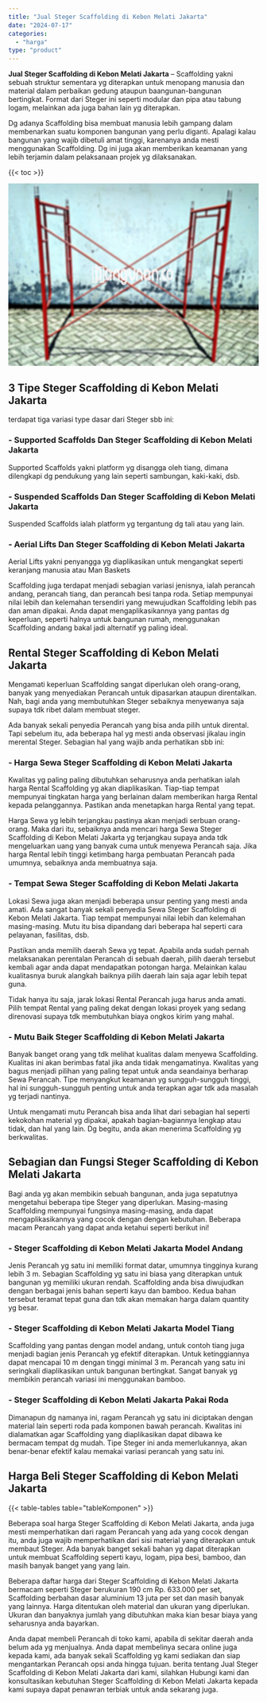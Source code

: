 ```yaml
---
title: "Jual Steger Scaffolding di Kebon Melati Jakarta"
date: "2024-07-17"
categories: 
  - "harga"
type: "product"
---
```


**Jual Steger Scaffolding di Kebon Melati Jakarta** – Scaffolding yakni sebuah struktur sementara yg diterapkan untuk menopang manusia dan material dalam perbaikan gedung ataupun baangunan-bangunan bertingkat. Format dari Steger ini seperti modular dan pipa atau tabung logam, melainkan ada juga bahan lain yg diterapkan.

Dg adanya Scaffolding bisa membuat manusia lebih gampang dalam membenarkan suatu komponen bangunan yang perlu diganti. Apalagi kalau bangunan yang wajib dibetuli amat tinggi, karenanya anda mesti menggunakan Scaffolding. Dg ini juga akan memberikan keamanan yang lebih terjamin dalam pelaksanaan projek yg dilaksanakan.

{{< toc >}}

![Jual Steger Scaffolding di Kebon Melati Jakarta](/images/sewa-scaffolding-steger-01.png)

## 3 Tipe Steger Scaffolding di Kebon Melati Jakarta

terdapat tiga variasi type dasar dari Steger sbb ini:

### \- Supported Scaffolds Dan Steger Scaffolding di Kebon Melati Jakarta

Supported Scaffolds yakni platform yg disangga oleh tiang, dimana dilengkapi dg pendukung yang lain seperti sambungan, kaki-kaki, dsb.

### \- Suspended Scaffolds Dan Steger Scaffolding di Kebon Melati Jakarta

Suspended Scaffolds ialah platform yg tergantung dg tali atau yang lain.

### \- Aerial Lifts Dan Steger Scaffolding di Kebon Melati Jakarta

Aerial Lifts yakni penyangga yg diaplikasikan untuk mengangkat seperti keranjang manusia atau Man Baskets

Scaffolding juga terdapat menjadi sebagian variasi jenisnya, ialah perancah andang, perancah tiang, dan perancah besi tanpa roda. Setiap mempunyai nilai lebih dan kelemahan tersendiri yang mewujudkan Scaffolding lebih pas dan aman dipakai. Anda dapat mengaplikasikannya yang pantas dg keperluan, seperti halnya untuk bangunan rumah, menggunakan Scaffolding andang bakal jadi alternatif yg paling ideal.

## Rental Steger Scaffolding di Kebon Melati Jakarta

Mengamati keperluan Scaffolding sangat diperlukan oleh orang-orang, banyak yang menyediakan Perancah untuk dipasarkan ataupun direntalkan. Nah, bagi anda yang membutuhkan Steger sebaiknya menyewanya saja supaya tdk ribet dalam membuat steger.

Ada banyak sekali penyedia Perancah yang bisa anda pilih untuk dirental. Tapi sebelum itu, ada beberapa hal yg mesti anda observasi jikalau ingin merental Steger. Sebagian hal yang wajib anda perhatikan sbb ini:

### \- Harga Sewa Steger Scaffolding di Kebon Melati Jakarta

Kwalitas yg paling paling dibutuhkan seharusnya anda perhatikan ialah harga Rental Scaffolding yg akan diaplikasikan. Tiap-tiap tempat mempunyai tingkatan harga yang berlainan dalam memberikan harga Rental kepada pelanggannya. Pastikan anda menetapkan harga Rental yang tepat.

Harga Sewa yg lebih terjangkau pastinya akan menjadi serbuan orang-orang. Maka dari itu, sebaiknya anda mencari harga Sewa Steger Scaffolding di Kebon Melati Jakarta yg terjangkau supaya anda tdk mengeluarkan uang yang banyak cuma untuk menyewa Perancah saja. Jika harga Rental lebih tinggi ketimbang harga pembuatan Perancah pada umumnya, sebaiknya anda membuatnya saja.

### \- Tempat Sewa Steger Scaffolding di Kebon Melati Jakarta

Lokasi Sewa juga akan menjadi beberapa unsur penting yang mesti anda amati. Ada sangat banyak sekali penyedia Sewa Steger Scaffolding di Kebon Melati Jakarta. Tiap tempat mempunyai nilai lebih dan kelemahan masing-masing. Mutu itu bisa dipandang dari beberapa hal seperti cara pelayanan, fasilitas, dsb.

Pastikan anda memilih daerah Sewa yg tepat. Apabila anda sudah pernah melaksanakan perentalan Perancah di sebuah daerah, pilih daerah tersebut kembali agar anda dapat mendapatkan potongan harga. Melainkan kalau kualitasnya buruk alangkah baiknya pilih daerah lain saja agar lebih tepat guna.

Tidak hanya itu saja, jarak lokasi Rental Perancah juga harus anda amati. Pilih tempat Rental yang paling dekat dengan lokasi proyek yang sedang direnovasi supaya tdk membutuhkan biaya ongkos kirim yang mahal.

### \- Mutu Baik Steger Scaffolding di Kebon Melati Jakarta

Banyak banget orang yang tdk melihat kualitas dalam menyewa Scaffolding. Kualitas ini akan berimbas fatal jika anda tidak mengamatinya. Kwalitas yang bagus menjadi pilihan yang paling tepat untuk anda seandainya berharap Sewa Perancah. Tipe menyangkut keamanan yg sungguh-sungguh tinggi, hal ini sungguh-sungguh penting untuk anda terapkan agar tdk ada masalah yg terjadi nantinya.

Untuk mengamati mutu Perancah bisa anda lihat dari sebagian hal seperti kekokohan material yg dipakai, apakah bagian-bagiannya lengkap atau tidak, dan hal yang lain. Dg begitu, anda akan menerima Scaffolding yg berkwalitas.

## Sebagian dan Fungsi Steger Scaffolding di Kebon Melati Jakarta

Bagi anda yg akan membikin sebuah bangunan, anda juga sepatutnya mengetahui beberapa tipe Steger yang diperlukan. Masing-masing Scaffolding mempunyai fungsinya masing-masing, anda dapat mengaplikasikannya yang cocok dengan dengan kebutuhan. Beberapa macam Perancah yang dapat anda ketahui seperti berikut ini!

### \- Steger Scaffolding di Kebon Melati Jakarta Model Andang

Jenis Perancah yg satu ini memiliki format datar, umumnya tingginya kurang lebih 3 m. Sebagian Scaffolding yg satu ini biasa yang diterapkan untuk bangunan yg memiliki ukuran rendah. Scaffolding anda bisa diwujudkan dengan berbagai jenis bahan seperti kayu dan bamboo. Kedua bahan tersebut teramat tepat guna dan tdk akan memakan harga dalam quantity yg besar.

### \- Steger Scaffolding di Kebon Melati Jakarta Model Tiang

Scaffolding yang pantas dengan model andang, untuk contoh tiang juga menjadi bagian jenis Perancah yg efektif diterapkan. Untuk ketinggiannya dapat mencapai 10 m dengan tinggi minimal 3 m. Perancah yang satu ini seringkali diaplikasikan untuk bangunan bertingkat. Sangat banyak yg membikin perancah variasi ini menggunakan bamboo.

### \- Steger Scaffolding di Kebon Melati Jakarta Pakai Roda

Dimanapun dg namanya ini, ragam Perancah yg satu ini diciptakan dengan material lain seperti roda pada komponen bawah perancah. Kwalitas ini dialamatkan agar Scaffolding yang diaplikasikan dapat dibawa ke bermacam tempat dg mudah. Tipe Steger ini anda memerlukannya, akan benar-benar efektif kalau memakai variasi perancah yang satu ini.

## Harga Beli Steger Scaffolding di Kebon Melati Jakarta

{{< table-tables table="tableKomponen" >}}

Beberapa soal harga Steger Scaffolding di Kebon Melati Jakarta, anda juga mesti memperhatikan dari ragam Perancah yang ada yang cocok dengan itu, anda juga wajib memperhatikan dari sisi material yang diterapkan untuk membaut Steger. Ada banyak banget sekali bahan yg dapat diterapkan untuk membuat Scaffolding seperti kayu, logam, pipa besi, bamboo, dan masih banyak banget yang yang lain.

Beberapa daftar harga dari Steger Scaffolding di Kebon Melati Jakarta bermacam seperti Steger berukuran 190 cm Rp. 633.000 per set, Scaffolding berbahan dasar aluminium 13 juta per set dan masih banyak yang lainnya. Harga ditentukan oleh material dan ukuran yang diperlukan. Ukuran dan banyaknya jumlah yang dibutuhkan maka kian besar biaya yang seharusnya anda bayarkan.

Anda dapat membeli Perancah di toko kami, apabila di sekitar daerah anda belum ada yg menjualnya. Anda dapat membelinya secara online juga kepada kami, ada banyak sekali Scaffolding yg kami sediakan dan siap mengantarkan Perancah opsi anda hingga tujuan. berita tentang Jual Steger Scaffolding di Kebon Melati Jakarta dari kami, silahkan Hubungi kami dan konsultasikan kebutuhan Steger Scaffolding di Kebon Melati Jakarta kepada kami supaya dapat penawran terbiak untuk anda sekarang juga.
